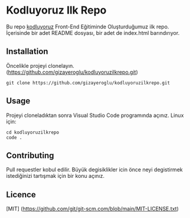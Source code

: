# Kodluyoruz Ilk Repo

Bu repo [kodluyoruz](https://www.kodluyoruz.org/) Front-End Eğitiminde Oluşturduğumuz ilk repo. İçerisinde bir adet
README dosyası, bir adet de index.html barındırıyor.

## Installation

Öncelikle projeyi clonelayın.(https://github.com/gizayeroglu/kodluyoruzilkrepo.git)

```
git clone https://github.com/gizayeroglu/kodluyoruzilkrepo.git

```

## Usage

Projeyi cloneladıktan sonra Visual Studio Code programında açınız.
Linux için:

```
cd kodluyoruzilkrepo
code .

```

## Contributing

Pull requestler kobul edilir. Büyük degisiklikler icin önce neyi degistirmek istediğinizi tartışmak için bir konu açınız.

## Licence

[MIT] (https://github.com/git/git-scm.com/blob/main/MIT-LICENSE.txt)
